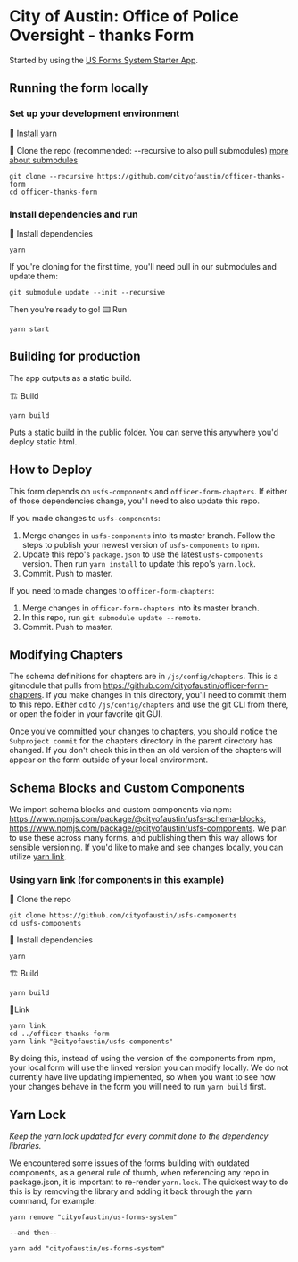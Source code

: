 # City of Austin: Office of Police Oversight - thanks Form
Started by using the [US Forms System Starter App](https://github.com/usds/us-forms-system-starter-app).

## Running the form locally
### Set up your development environment
💾 [Install yarn](https://yarnpkg.com/en/docs/install)

👯 Clone the repo (recommended: --recursive to also pull submodules) [more about submodules](http://www.vogella.com/tutorials/GitSubmodules/article.html)
```
git clone --recursive https://github.com/cityofaustin/officer-thanks-form
cd officer-thanks-form
```

### Install dependencies and run

💾 Install dependencies
```
yarn
```

If you're cloning for the first time, you'll need pull in our submodules and update them:

```
git submodule update --init --recursive
```

Then you're ready to go!
⌨️ Run
```
yarn start
```

## Building for production

The app outputs as a static build.

🏗 Build
```
yarn build
```

Puts a static build in the public folder. You can serve this anywhere you'd deploy static html.

## How to Deploy
This form depends on `usfs-components` and `officer-form-chapters`. If either of those dependencies change, you'll need to also update this repo.

If you made changes to `usfs-components`:

1. Merge changes in `usfs-components` into its master branch. Follow the steps to publish your newest version of `usfs-components` to npm.
2. Update this repo's `package.json` to use the latest `usfs-components` version. Then run `yarn install` to update this repo's `yarn.lock`.
3. Commit. Push to master.

If you need to made changes to `officer-form-chapters`:
1. Merge changes in `officer-form-chapters` into its master branch.
2. In this repo, run `git submodule update --remote`.
3. Commit. Push to master.

## Modifying Chapters
The schema definitions for chapters are in `/js/config/chapters`. This is a gitmodule that pulls from https://github.com/cityofaustin/officer-form-chapters. If you make changes in this directory, you'll need to commit them to this repo. Either `cd` to `/js/config/chapters` and use the git CLI from there, or open the folder in your favorite git GUI.

Once you've committed your changes to chapters, you should notice the `Subproject commit` for the chapters directory in the parent directory has changed. If you don't check this in then an old version of the chapters will appear on the form outside of your local environment.

## Schema Blocks and Custom Components
We import schema blocks and custom components via npm: https://www.npmjs.com/package/@cityofaustin/usfs-schema-blocks, https://www.npmjs.com/package/@cityofaustin/usfs-components. We plan to use these across many forms, and publishing them this way allows for sensible versioning. If you'd like to make and see changes locally, you can utilize [yarn link](https://yarnpkg.com/lang/en/docs/cli/link/).

### Using yarn link (for components in this example)

👯 Clone the repo
```
git clone https://github.com/cityofaustin/usfs-components
cd usfs-components
```
💾 Install dependencies
```
yarn
```
🏗 Build
```
yarn build
```
🔗Link
```
yarn link
cd ../officer-thanks-form
yarn link "@cityofaustin/usfs-components"
```

By doing this, instead of using the version of the components from npm, your local form will use the linked version you can modify locally. We do not currently have live updating implemented, so when you want to see how your changes behave in the form you will need to run `yarn build` first.

## Yarn Lock

*Keep the yarn.lock updated for every commit done to the dependency libraries.*  

We encountered some issues of the forms building with outdated components, as a general rule of thumb, when referencing any repo in package.json, it is important to re-render `yarn.lock`. The quickest way to do this is by removing the library and adding it back through the yarn command, for example:

```
yarn remove "cityofaustin/us-forms-system"

--and then--

yarn add "cityofaustin/us-forms-system"
```

